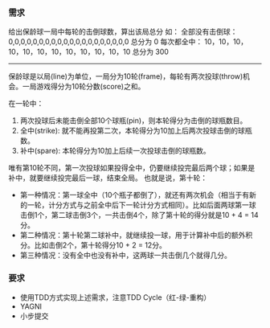 ### 需求

给出保龄球一局中每轮的击倒球数，算出该局总分
如： 
全部没有击倒球：
0,0,0,0,0,0,0,0,0,0,0,0,0,0,0,0,0,0,0,0 总分为 0
每次都全中：
10，10，10，10，10，10，10，10，10，10，10，10 总分为 300


---
保龄球是以局(line)为单位，一局分为10轮(frame)，每轮有两次投球(throw)机会。一局游戏得分为10轮分数(score)之和。

在一轮中：
1. 两次投球后未能击倒全部10个球瓶(pin)，则本轮得分为击倒的球瓶数目。
2. 全中(strike): 就不能再投第二次，本轮得分为10加上后两次投球击倒的球瓶数。
3. 补中(spare): 本轮得分为10加上后续一次投球击倒的球瓶数。

唯有第10轮不同，第一次投球如果投得全中，仍要继续投完最后两个球；如果是补中，就要继续投完最后一球，结束全局。
也就是说，第十轮：

- 第一种情况：第一球全中（10个瓶子都倒了），就还有两次机会（相当于有新的一轮，计分方式与之前全中后下一轮计分方式相同）。比如后面两球第一球击倒1个，第二球击倒3个，一共击倒4个，除了第十轮的得分就是10 + 4 = 14分。
- 第二种情况：第十轮第二球补中，就继续投一球，用于计算补中后的额外积分。比如击倒2个，第十轮得分10 + 2 = 12分。
- 第三种情况：没有全中也没有补中，这两球一共击倒几个就得几分。

### 要求
- 使用TDD方式实现上述需求，注意TDD Cycle（红-绿-重构）
- YAGNI
- 小步提交
